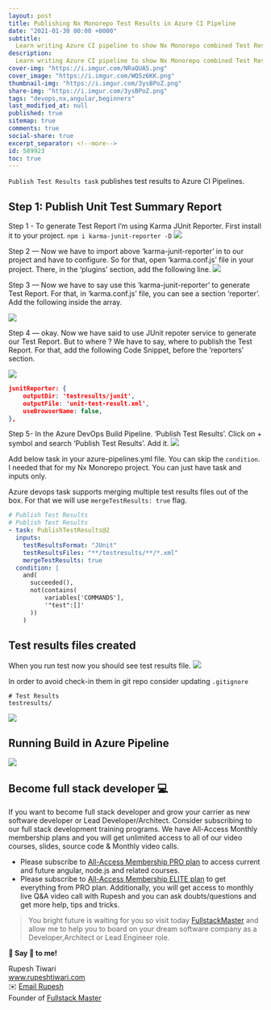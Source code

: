 ```yaml
---
layout: post
title: Publishing Nx Monorepo Test Results in Azure CI Pipeline
date: "2021-01-30 00:00 +0000"
subtitle:
  Learn writing Azure CI pipeline to show Nx Monorepo combined Test Results
description:
  Learn writing Azure CI pipeline to show Nx Monorepo combined Test Results
cover-img: "https://i.imgur.com/NRaQUA5.png"
cover_image: "https://i.imgur.com/WQ5z6KK.png"
thumbnail-img: "https://i.imgur.com/3ysBPoZ.png"
share-img: "https://i.imgur.com/3ysBPoZ.png"
tags: "devops,nx,angular,beginners"
last_modified_at: null
published: true
sitemap: true
comments: true
social-share: true
excerpt_separator: <!--more-->
id: 589923
toc: true
---
```


`Publish Test Results task` publishes test results to Azure CI Pipelines.

## Step 1: Publish Unit Test Summary Report

Step 1 - To generate Test Report I’m using Karma JUnit Reporter. First install
it to your project. `npm i karma-junit-reporter -D`
![](https://i.imgur.com/xU6AEaJ.png)

Step 2 — Now we have to import above ‘karma-junit-reporter’ in to our project
and have to configure. So for that, open ‘karma.conf.js’ file in your project.
There, in the ‘plugins’ section, add the following line.
![](https://i.imgur.com/wR88IaA.png)

Step 3 — Now we have to say use this ‘karma-junit-reporter’ to generate Test
Report. For that, in ‘karma.conf.js’ file, you can see a section ‘reporter’. Add
the following inside the array.

![](https://i.imgur.com/vI4aatC.png)

Step 4 — okay. Now we have said to use JUnit repoter service to generate our
Test Report. But to where ? We have to say, where to publish the Test Report.
For that, add the following Code Snippet, before the ‘reporters’ section.

![](https://i.imgur.com/5ej8reJ.png)

```json
junitReporter: {
    outputDir: 'testresults/junit',
    outputFile: 'unit-test-result.xml',
    useBrowserName: false,
},
```

Step 5- In the Azure DevOps Build Pipeline. ‘Publish Test Results’. Click on +
symbol and search ‘Publish Test Results’. Add it.
![](https://i.imgur.com/HCfNtkY.png)

Add below task in your azure-pipelines.yml file. You can skip the `condition`. I
needed that for my Nx Monorepo project. You can just have task and inputs only.

Azure devops task supports merging multiple test results files out of the box.
For that we will use `mergeTestResults: true` flag.

```yaml
# Publish Test Results
# Publish Test Results
- task: PublishTestResults@2
  inputs:
    testResultsFormat: "JUnit"
    testResultsFiles: "**/testresults/**/*.xml"
    mergeTestResults: true
  condition: |
    and(
      succeeded(),
      not(contains(
          variables['COMMANDS'],
          '"test":[]'
      ))
    )
```

## Test results files created

When you run test now you should see test results file.
![](https://i.imgur.com/mE8wvJL.png)

In order to avoid check-in them in git repo consider updating `.gitignore`

```shell
# Test Results
testresults/
```

![](https://i.imgur.com/drw4ibo.png)

## Running Build in Azure Pipeline

![](https://i.imgur.com/Vo6XfZr.png)

## Become full stack developer 💻

If you want to become full stack developer and grow your carrier as new software
developer or Lead Developer/Architect. Consider subscribing to our full stack
development training programs. We have All-Access Monthly membership plans and
you will get unlimited access to all of our video courses, slides, source code &
Monthly video calls.

- Please subscribe to
  [All-Access Membership PRO plan](https://www.fullstackmaster.net/pro) to
  access current and future angular, node.js and related courses.
- Please subscribe to
  [All-Access Membership ELITE plan](https://www.fullstackmaster.net/elite) to
  get everything from PRO plan. Additionally, you will get access to monthly
  live Q&A video call with Rupesh and you can ask doubts/questions and get more
  help, tips and tricks.

> You bright future is waiting for you so visit today
> [FullstackMaster](www.fullstackmaster.net) and allow me to help you to board
> on your dream software company as a Developer,Architect or Lead Engineer role.



**💖 Say 👋 to me!**

<div> 
Rupesh Tiwari </div><div>
<a href="https://www.rupeshtiwari.com"> www.rupeshtiwari.com</a> </div><div>
✉️ <a href="mailto:fullstackmaster1@gmail.com?subject=Hi"> Email Rupesh</a> </div><div>
Founder of <a href="https://www.fullstackmaster.net"> Fullstack Master</a></div><div>
</div>
